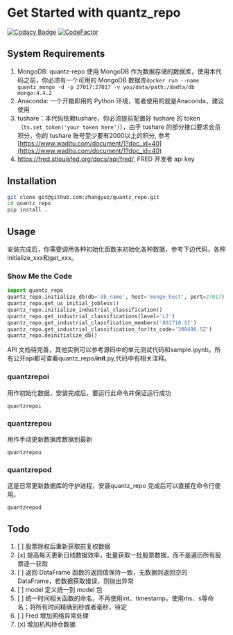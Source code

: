 
# Get Started with quantz_repo

[![Codacy Badge](https://api.codacy.com/project/badge/Grade/d80278dcbcac47bf9cb2dcbc18857792)](https://app.codacy.com/gh/zhangyuz/quantz_repo?utm_source=github.com&utm_medium=referral&utm_content=zhangyuz/quantz_repo&utm_campaign=Badge_Grade)
[![CodeFactor](https://www.codefactor.io/repository/github/zhangyuz/quantz_repo/badge)](https://www.codefactor.io/repository/github/zhangyuz/quantz_repo)

## System Requirements
1. MongoDB: quantz-repo 使用 MongoDB 作为数据存储的数据库，使用本代码之前，你必须有一个可用的 MongoDB 数据库`docker run --name quantz_mongo -d -p 27017:27017 -v you/data/path:/dadta/db mongo:4.4.2`
2. Anaconda: 一个开箱即用的 Python 环境，笔者使用的就是Anaconda，建议使用
3. tushare：本代码依赖tushare，你必须提前配置好 tushare 的 token（`ts.set_token('your token here')`），由于 tushare 的部分接口要求会员积分，你的 tushare 账号至少要有2000以上的积分, 参考 [https://www.waditu.com/document/1?doc_id=40](https://www.waditu.com/document/1?doc_id=40)
4. https://fred.stlouisfed.org/docs/api/fred/, FRED 开发者 api key

## Installation
```bash
git clone git@github.com:zhangyuz/quantz_repo.git
cd quantz_repo
pip install .
```
## Usage
安装完成后，你需要调用各种初始化函数来初始化各种数据，参考下边代码，各种initialize_xxx和get_xxx。

### Show Me the Code
```python
import quantz_repo
quantz_repo.initialize_db(db='db_name', host='mongo_host', port=27017)
quantz_repo.get_us_initial_jobless()
quantz_repo.initialize_industrial_classification()
quantz_repo.get_industrial_classifications(level='L2')
quantz_repo.get_industrial_classfication_members('801710.SI')
quantz_repo.get_industrial_classification_for(ts_code='300496.SZ')
quantz_repo.deinitialize_db()
```
API 文档待完善，其他实例可以参考源码中的单元测试代码和sample.ipynb。所有公开api都可查看quantz_repo/__init__.py,代码中有相关注释。

### quantzrepoi
用作初始化数据，安装完成后，要运行此命令并保证运行成功
```shell
quantzrepoi
```

### quantzrepou
用作手动更新数据库数据到最新
```shell
quantzrepou
```

### quantzrepod
这是日常更新数据库的守护进程，安装quantz_repo 完成后可以直接在命令行使用。
```shell
quantzrepod
```


## Todo
1. [ ] 股票除权后重新获取前复权数据
2. [x] 提高每天更新日线数据效率，批量获取一批股票数据，而不是遍历所有股票逐一获取
3. [ ] 返回 DataFrame 函数的返回值保持一致，无数据则返回空的 DataFrame，若数据获取错误，则抛出异常
4. [ ] model 定义统一到 model 包
5. [ ] 统一时间相关函数的命名，不再使用int、timestamp，使用ms、s等命名；将所有时间精确到秒或者毫秒，待定
6. [ ] Fred 增加网络异常处理
7. [x] 增加机构持仓数据